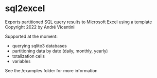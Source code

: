 # sql2excel
Exports partitioned SQL query results to Microsoft Excel using a template
Copyright 2022 by André Vicentini

Supported at the moment:
- querying sqlite3 databases
- partitioning data by date (daily, monthly, yearly)
- totalization cells
- variables

See the /examples folder for more information
